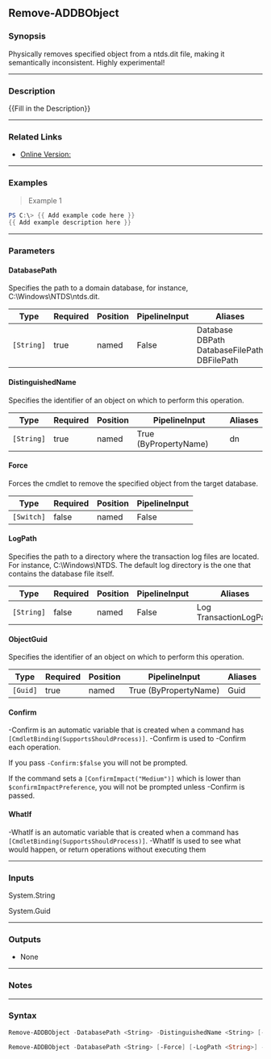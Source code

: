 Remove-ADDBObject
-----------------

### Synopsis
Physically removes specified object from a ntds.dit file, making it semantically inconsistent. Highly experimental!

---

### Description

{{Fill in the Description}}

---

### Related Links
* [Online Version:](https://github.com/MichaelGrafnetter/DSInternals/blob/master/Documentation/PowerShell/Remove-ADDBObject.md)

---

### Examples
> Example 1

```PowerShell
PS C:\> {{ Add example code here }}
{{ Add example description here }}
```

---

### Parameters
#### **DatabasePath**
Specifies the path to a domain database, for instance, C:\Windows\NTDS\ntds.dit.

|Type      |Required|Position|PipelineInput|Aliases                                                |
|----------|--------|--------|-------------|-------------------------------------------------------|
|`[String]`|true    |named   |False        |Database<br/>DBPath<br/>DatabaseFilePath<br/>DBFilePath|

#### **DistinguishedName**
Specifies the identifier of an object on which to perform this operation.

|Type      |Required|Position|PipelineInput        |Aliases|
|----------|--------|--------|---------------------|-------|
|`[String]`|true    |named   |True (ByPropertyName)|dn     |

#### **Force**
Forces the cmdlet to remove the specified object from the target database.

|Type      |Required|Position|PipelineInput|
|----------|--------|--------|-------------|
|`[Switch]`|false   |named   |False        |

#### **LogPath**
Specifies the path to a directory where the transaction log files are located. For instance, C:\Windows\NTDS. The default log directory is the one that contains the database file itself.

|Type      |Required|Position|PipelineInput|Aliases                   |
|----------|--------|--------|-------------|--------------------------|
|`[String]`|false   |named   |False        |Log<br/>TransactionLogPath|

#### **ObjectGuid**
Specifies the identifier of an object on which to perform this operation.

|Type    |Required|Position|PipelineInput        |Aliases|
|--------|--------|--------|---------------------|-------|
|`[Guid]`|true    |named   |True (ByPropertyName)|Guid   |

#### **Confirm**
-Confirm is an automatic variable that is created when a command has ```[CmdletBinding(SupportsShouldProcess)]```.
-Confirm is used to -Confirm each operation.

If you pass ```-Confirm:$false``` you will not be prompted.

If the command sets a ```[ConfirmImpact("Medium")]``` which is lower than ```$confirmImpactPreference```, you will not be prompted unless -Confirm is passed.

#### **WhatIf**
-WhatIf is an automatic variable that is created when a command has ```[CmdletBinding(SupportsShouldProcess)]```.
-WhatIf is used to see what would happen, or return operations without executing them

---

### Inputs
System.String

System.Guid

---

### Outputs
* None

---

### Notes

---

### Syntax
```PowerShell
Remove-ADDBObject -DatabasePath <String> -DistinguishedName <String> [-Force] [-LogPath <String>] [-Confirm] [-WhatIf] [<CommonParameters>]
```
```PowerShell
Remove-ADDBObject -DatabasePath <String> [-Force] [-LogPath <String>] -ObjectGuid <Guid> [-Confirm] [-WhatIf] [<CommonParameters>]
```
